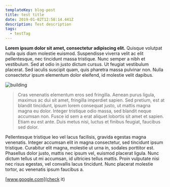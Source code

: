 ```yaml
---
templateKey: blog-post
title: test title
date: 2019-01-02T12:58:14.441Z
description: Test description
tags:
  - testTag
---
```

**Lorem ipsum dolor sit amet, consectetur adipiscing elit.** Quisque volutpat nulla quis diam molestie euismod. Suspendisse viverra velit ac elit pellentesque, nec tincidunt massa tristique. Nunc semper a nibh et vestibulum. Sed at odio in justo dictum cursus. Ut feugiat vestibulum placerat. Sed iaculis suscipit quam, quis pharetra massa pulvinar non. Nulla consectetur ipsum elementum dolor eleifend, id molestie velit dapibus.

![building](/img/budownictwo.png "building")

> Cras venenatis elementum eros sed fringilla. Aenean purus ligula, maximus ac dui sit amet, fringilla imperdiet sapien. Sed pretium, est at blandit tincidunt, ipsum lorem consequat justo, ut mattis magna magna eu dolor. Integer tristique odio massa, sed blandit neque accumsan non. Fusce id sem a erat aliquet lobortis sit amet et sapien. Etiam eu est ante. Duis metus nisi, luctus et finibus feugiat, faucibus sed dolor.

Pellentesque tristique leo vel lacus facilisis, gravida egestas magna venenatis. Integer accumsan elit in magna consectetur, sed tincidunt ipsum tristique. Curabitur elit magna, molestie ut urna in, sodales porttitor est. Phasellus dolor justo, mattis nec ipsum vel, euismod placerat ligula. Nunc dictum tellus ut mi accumsan, id ultricies tellus mattis. Proin vulputate nisi nec risus egestas, vel convallis lacus tincidunt. Nunc placerat molestie tortor, ac venenatis ipsum faucibus a.

\[www.google.com](check it)
